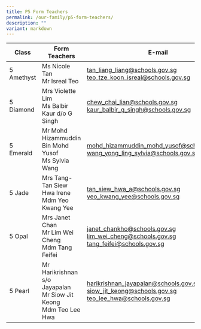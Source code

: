 ```yaml
---
title: P5 Form Teachers
permalink: /our-family/p5-form-teachers/
description: ""
variant: markdown
---
```

| Class | Form Teachers | E-mail |
| -------- | -------- | -------- |
| 5 Amethyst | Ms Nicole Tan<br>Mr Isreal Teo | tan_liang_liang@schools.gov.sg<br>teo_tze_koon_isreal@schools.gov.sg |
| 5 Diamond | Mrs Violette Lim<br>Ms Balbir Kaur d/o G Singh | chew_chai_lian@schools.gov.sg<br>kaur_balbir_g_singh@schools.gov.sg |
| 5 Emerald | Mr Mohd Hizammuddin Bin Mohd Yusof<br>Ms Sylvia Wang | mohd_hizammuddin_mohd_yusof@schools.gov.sg<br>wang_yong_ling_sylvia@schools.gov.sg |
| 5 Jade | Mrs Tang-Tan Siew Hwa Irene<br>Mdm Yeo Kwang Yee | tan_siew_hwa_a@schools.gov.sg<br>yeo_kwang_yee@schools.gov.sg | 
| 5 Opal | Mrs Janet Chan<br>Mr Lim Wei Cheng<br>Mdm Tang Feifei | janet_chankho@schools.gov.sg<br>lim_wei_cheng@schools.gov.sg<br>tang_feifei@schools.gov.sg |
| 5 Pearl | Mr Harikrishnan s/o Jayapalan<br>Mr Siow Jit Keong<br>Mdm Teo Lee Hwa | harikrishnan_jayapalan@schools.gov.sg<br>siow_jit_keong@schools.gov.sg<br>teo_lee_hwa@schools.gov.sg |
